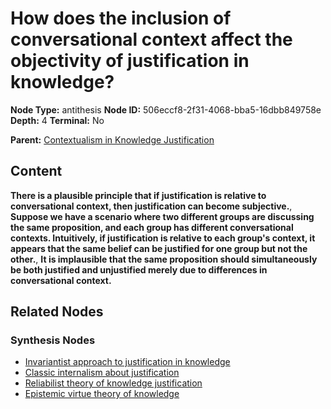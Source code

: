 # How does the inclusion of conversational context affect the objectivity of justification in knowledge?

**Node Type:** antithesis
**Node ID:** 506eccf8-2f31-4068-bba5-16dbb849758e
**Depth:** 4
**Terminal:** No

**Parent:** [Contextualism in Knowledge Justification](contextualism-in-knowledge-justification-synthesis-53461e8e-dad3-41e0-ac4e-3bc2709bb521.md)

## Content

**There is a plausible principle that if justification is relative to conversational context, then justification can become subjective.**, **Suppose we have a scenario where two different groups are discussing the same proposition, and each group has different conversational contexts. Intuitively, if justification is relative to each group's context, it appears that the same belief can be justified for one group but not the other.**, **It is implausible that the same proposition should simultaneously be both justified and unjustified merely due to differences in conversational context.**

## Related Nodes

### Synthesis Nodes

- [Invariantist approach to justification in knowledge](invariantist-approach-to-justification-in-knowledge-synthesis-8d78e831-4ab9-404f-8329-5812fa03b9ad.md)
- [Classic internalism about justification](classic-internalism-about-justification-synthesis-a6d55f53-dafb-415b-8dc5-d9c8c61ae193.md)
- [Reliabilist theory of knowledge justification](reliabilist-theory-of-knowledge-justification-synthesis-af9841a4-4e1f-4d7a-afdc-6f455c5b4544.md)
- [Epistemic virtue theory of knowledge](epistemic-virtue-theory-of-knowledge-synthesis-ee9679ed-f91e-4787-8c49-fc28230f0b71.md)
